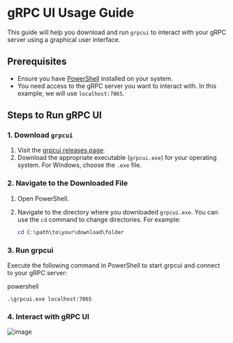 # gRPC UI Usage Guide

This guide will help you download and run `grpcui` to interact with your gRPC server using a graphical user interface.

## Prerequisites

- Ensure you have [PowerShell](https://docs.microsoft.com/en-us/powershell/scripting/overview) installed on your system.
- You need access to the gRPC server you want to interact with. In this example, we will use `localhost:7065`.

## Steps to Run gRPC UI

### 1. Download `grpcui`

1. Visit the [grpcui releases page](https://github.com/fullstorydev/grpcui/releases).
2. Download the appropriate executable (`grpcui.exe`) for your operating system. For Windows, choose the `.exe` file.

### 2. Navigate to the Downloaded File

1. Open PowerShell.
2. Navigate to the directory where you downloaded `grpcui.exe`. You can use the `cd` command to change directories. For example:

   ```powershell
   cd C:\path\to\your\download\folder
   ```

### 3. Run grpcui
Execute the following command in PowerShell to start grpcui and connect to your gRPC server:

powershell
```
.\grpcui.exe localhost:7065
```
### 4. Interact with gRPC UI
![image](https://github.com/dhananjaya-poojari/gPRC/assets/77887564/ec3cf32b-4195-4d92-ad1d-c0272816ca83)
